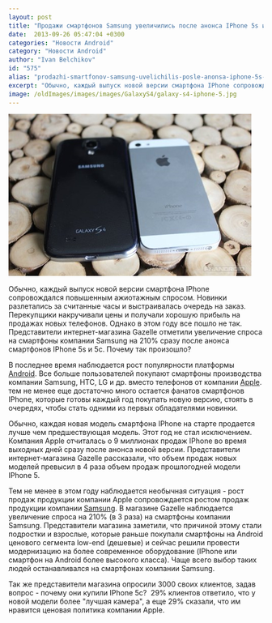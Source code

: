 ```yaml
---
layout: post
title: "Продажи смартфонов Samsung увеличились после анонса IPhone 5s и 5c"
date:  2013-09-26 05:47:04 +0300
categories: "Новости Android"
category: "Новости Android"
author: "Ivan Belchikov"
id: "575"
alias: "prodazhi-smartfonov-samsung-uvelichilis-posle-anonsa-iphone-5s-i-5c"
excerpt: "Обычно, каждый выпуск новой версии смартфона IPhone сопровождался повышенным ажиотажным спросом. Новинки разлетались за считанные часы и выстраивалась очередь на заказ. Перекупщики накручивали цены и получали хорошую прибыль на продажах новых телефонов. Однако в этом году все пошло не так. Представители интернет-магазина Gazelle отметили увеличение спроса на смартфоны компании Samsung на 210% сразу после анонса смартфонов IPhone 5s и 5c. Почему так произошло?"
image: /oldImages/images/images/GalaxyS4/galaxy-s4-iphone-5.jpg
---
```

<img src="/oldImages/images/images/GalaxyS4/galaxy-s4-iphone-5.jpg" alt="Galaxy S4 vs IPhone" />

Обычно, каждый выпуск новой версии смартфона IPhone сопровождался повышенным ажиотажным спросом. Новинки разлетались за считанные часы и выстраивалась очередь на заказ. Перекупщики накручивали цены и получали хорошую прибыль на продажах новых телефонов. Однако в этом году все пошло не так. Представители интернет-магазина Gazelle отметили увеличение спроса на смартфоны компании Samsung на 210% сразу после анонса смартфонов IPhone 5s и 5c. Почему так произошло?


В последнее время наблюдается рост популярности платформы <a href="index.php?option=com_content&amp;view=article&amp;id=571&amp;catid=8&amp;Itemid=102">Android</a>. Все больше пользователей покупают смартфоны производства компании Samsung, HTC, LG и др. вместо телефонов от компании <a href="index.php?option=com_content&amp;view=article&amp;id=442&amp;catid=8&amp;Itemid=102">Apple</a>. тем не менее еще достаточно много остается фанатов смартфонов IPhone, которые готовы каждый год покупать новую версию, стоять в очередях, чтобы стать одними из первых обладателями новинки.

Обычно, каждая новая модель смартфона IPhone на старте продается лучше чем предшествующая модель. Этот год не стал исключением. Компания Apple отчиталась о 9 миллионах продаж IPhone во время выходных дней сразу после анонса новой версии. Представители интернет-магазина Gazelle рассказали, что объем продаж новых моделей превысил в 4 раза объем продаж прошлогодней модели IPhone 5.

Тем не менее в этом году наблюдается необычная ситуация - рост продаж продукции компании Apple сопровождается ростом продаж продукции компании <a href="index.php?option=com_content&amp;view=article&amp;id=316&amp;catid=8&amp;Itemid=102">Samsung</a>. В магазине Gazelle наблюдается увеличение спроса на 210% (в 3 раза) на смартфоны компании Samsung. Представители магазина заметили, что причиной этому стали подростки и взрослые, которые раньше покупали смартфоны на Android ценового сегмента low-end (дешевые) и сейчас решили провести модернизацию на более современное оборудование (IPhone или смартфон на Android более высокого класса). Чаще всего выбор таких людей останавливался на смартфонах компании Samsung.

Так же представители магазина опросили 3000 своих клиентов, задав вопрос - почему они купили IPhone 5c?  29% клиентов ответило, что у новой модели более "лучшая камера", а еще 29% сказали, что им нравится ценовая политика компании Apple.

 

